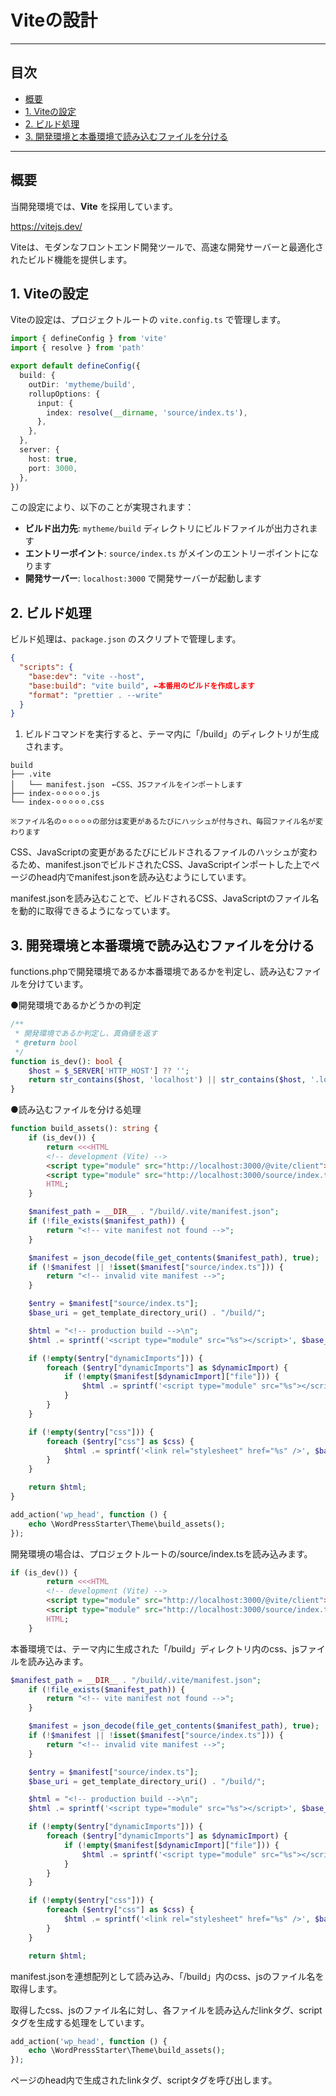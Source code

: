 # Viteの設計


---

## 目次

- [概要](#概要)
- [1. Viteの設定](#1-viteの設定)
- [2. ビルド処理](#2-ビルド処理)
- [3. 開発環境と本番環境で読み込むファイルを分ける](#3-開発環境と本番環境で読み込むファイルを分ける)

---

## 概要

当開発環境では、**Vite** を採用しています。

https://vitejs.dev/

Viteは、モダンなフロントエンド開発ツールで、高速な開発サーバーと最適化されたビルド機能を提供します。

## 1. Viteの設定

Viteの設定は、プロジェクトルートの `vite.config.ts` で管理します。

```typescript
import { defineConfig } from 'vite'
import { resolve } from 'path'

export default defineConfig({
  build: {
    outDir: 'mytheme/build',
    rollupOptions: {
      input: {
        index: resolve(__dirname, 'source/index.ts'),
      },
    },
  },
  server: {
    host: true,
    port: 3000,
  },
})
```

この設定により、以下のことが実現されます：

- **ビルド出力先**: `mytheme/build` ディレクトリにビルドファイルが出力されます
- **エントリーポイント**: `source/index.ts` がメインのエントリーポイントになります
- **開発サーバー**: `localhost:3000` で開発サーバーが起動します

## 2. ビルド処理

ビルド処理は、`package.json` のスクリプトで管理します。

```json
{
  "scripts": {
    "base:dev": "vite --host",
    "base:build": "vite build", ←本番用のビルドを作成します
    "format": "prettier . --write"
  }
}
```

1. ビルドコマンドを実行すると、テーマ内に「/build」のディレクトリが生成されます。

```
build
├── .vite
│   └── manifest.json　←CSS、JSファイルをインポートします
├── index-⚪︎⚪︎⚪︎⚪︎⚪︎.js
└── index-⚪︎⚪︎⚪︎⚪︎⚪︎.css

※ファイル名の⚪︎⚪︎⚪︎⚪︎⚪︎の部分は変更があるたびにハッシュが付与され、毎回ファイル名が変わります
```

CSS、JavaScriptの変更があるたびにビルドされるファイルのハッシュが変わるため、manifest.jsonでビルドされたCSS、JavaScriptインポートした上でページのhead内でmanifest.jsonを読み込むようにしています。

manifest.jsonを読み込むことで、ビルドされるCSS、JavaScriptのファイル名を動的に取得できるようになっています。

## 3. 開発環境と本番環境で読み込むファイルを分ける

functions.phpで開発環境であるか本番環境であるかを判定し、読み込むファイルを分けています。

●開発環境であるかどうかの判定

```php
/**
 * 開発環境であるか判定し、真偽値を返す
 * @return bool
 */
function is_dev(): bool {
    $host = $_SERVER['HTTP_HOST'] ?? '';
    return str_contains($host, 'localhost') || str_contains($host, '.local');
}
```

●読み込むファイルを分ける処理

```php
function build_assets(): string {
    if (is_dev()) {
        return <<<HTML
        <!-- development (Vite) -->
        <script type="module" src="http://localhost:3000/@vite/client"></script>
        <script type="module" src="http://localhost:3000/source/index.ts"></script>
        HTML;
    }

    $manifest_path = __DIR__ . "/build/.vite/manifest.json";
    if (!file_exists($manifest_path)) {
        return "<!-- vite manifest not found -->";
    }

    $manifest = json_decode(file_get_contents($manifest_path), true);
    if (!$manifest || !isset($manifest["source/index.ts"])) {
        return "<!-- invalid vite manifest -->";
    }

    $entry = $manifest["source/index.ts"];
    $base_uri = get_template_directory_uri() . "/build/";

    $html = "<!-- production build -->\n";
    $html .= sprintf('<script type="module" src="%s"></script>', $base_uri . $entry["file"]) . "\n";

    if (!empty($entry["dynamicImports"])) {
        foreach ($entry["dynamicImports"] as $dynamicImport) {
            if (!empty($manifest[$dynamicImport]["file"])) {
                $html .= sprintf('<script type="module" src="%s"></script>', $base_uri . $manifest[$dynamicImport]["file"]) . "\n";
            }
        }
    }

    if (!empty($entry["css"])) {
        foreach ($entry["css"] as $css) {
            $html .= sprintf('<link rel="stylesheet" href="%s" />', $base_uri . $css) . "\n";
        }
    }

    return $html;
}

add_action('wp_head', function () {
    echo \WordPressStarter\Theme\build_assets();
});
```

開発環境の場合は、プロジェクトルートの/source/index.tsを読み込みます。

```php
if (is_dev()) {
        return <<<HTML
        <!-- development (Vite) -->
        <script type="module" src="http://localhost:3000/@vite/client"></script>
        <script type="module" src="http://localhost:3000/source/index.ts"></script>
        HTML;
    }
```

本番環境では、テーマ内に生成された「/build」ディレクトリ内のcss、jsファイルを読み込みます。

```php
$manifest_path = __DIR__ . "/build/.vite/manifest.json";
    if (!file_exists($manifest_path)) {
        return "<!-- vite manifest not found -->";
    }

    $manifest = json_decode(file_get_contents($manifest_path), true);
    if (!$manifest || !isset($manifest["source/index.ts"])) {
        return "<!-- invalid vite manifest -->";
    }

    $entry = $manifest["source/index.ts"];
    $base_uri = get_template_directory_uri() . "/build/";

    $html = "<!-- production build -->\n";
    $html .= sprintf('<script type="module" src="%s"></script>', $base_uri . $entry["file"]) . "\n";

    if (!empty($entry["dynamicImports"])) {
        foreach ($entry["dynamicImports"] as $dynamicImport) {
            if (!empty($manifest[$dynamicImport]["file"])) {
                $html .= sprintf('<script type="module" src="%s"></script>', $base_uri . $manifest[$dynamicImport]["file"]) . "\n";
            }
        }
    }

    if (!empty($entry["css"])) {
        foreach ($entry["css"] as $css) {
            $html .= sprintf('<link rel="stylesheet" href="%s" />', $base_uri . $css) . "\n";
        }
    }

    return $html;
```

manifest.jsonを連想配列として読み込み、「/build」内のcss、jsのファイル名を取得します。

取得したcss、jsのファイル名に対し、各ファイルを読み込んだlinkタグ、scriptタグを生成する処理をしています。

```php
add_action('wp_head', function () {
    echo \WordPressStarter\Theme\build_assets();
});
```

ページのhead内で生成されたlinkタグ、scriptタグを呼び出します。
